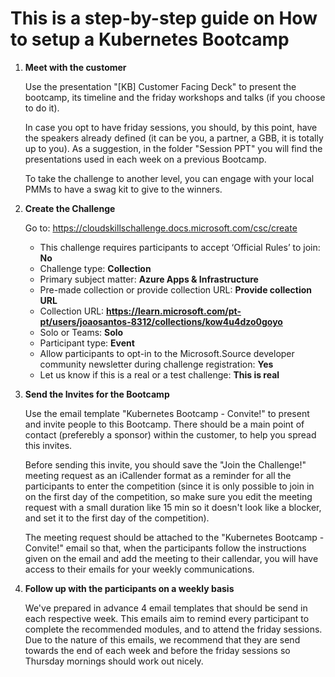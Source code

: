 # This is a step-by-step guide on How to setup a Kubernetes Bootcamp

1. **Meet with the customer**  

    Use the presentation "[KB] Customer Facing Deck" to present the bootcamp, its timeline and the friday workshops and talks (if you choose to do it).
    
    In case you opt to have friday sessions, you should, by this point, have the speakers already defined (it can be you, a partner, a GBB, it is totally up to you). As a suggestion, in the folder "Session PPT" you will find the presentations used in each week on a previous Bootcamp.
    
    To take the challenge to another level, you can engage with your local PMMs to have a swag kit to  give to the winners.
    

2. **Create the Challenge**  

    Go to: https://cloudskillschallenge.docs.microsoft.com/csc/create

    - This challenge requires participants to accept ‘Official Rules’ to join: **No**  
    - Challenge type: **Collection**  
    - Primary subject matter: **Azure Apps & Infrastructure**  
    - Pre-made collection or provide collection URL: **Provide collection URL**  
    - Collection URL: **https://learn.microsoft.com/pt-pt/users/joaosantos-8312/collections/kow4u4dzo0goyo**  
    - Solo or Teams: **Solo**  
    - Participant type: **Event**  
    - Allow participants to opt-in to the Microsoft.Source developer community newsletter during challenge registration: **Yes**  
    - Let us know if this is a real or a test challenge: **This is real**  
  
3. **Send the Invites for the Bootcamp**  

    Use the email template "Kubernetes Bootcamp - Convite!" to present and invite people to this Bootcamp. There should be a main point of contact (preferebly a sponsor) within the customer, to help you spread this invites.  
    
    Before sending this invite, you should save the "Join the Challenge!" meeting request as an iCallender format as a reminder for all the participants to enter the competition (since it is only possible to join in on the first day of the competition, so make sure you edit the meeting request with a small duration like 15 min so it doesn't look like a blocker, and set it to the first day of the competition).  
    
    The meeting request should be attached to the "Kubernetes Bootcamp - Convite!" email so that, when the participants follow the instructions given on the email and add the meeting to their callendar, you will have access to their emails for your weekly communications. 

4. **Follow up with the participants on a weekly basis**

    We've prepared in advance 4 email templates that should be send in each respective week. This emails aim to remind every participant to complete the recommended modules, and to attend the friday sessions. Due to the nature of this emails, we recommend that they are send towards the end of each week and before the friday sessions so Thursday mornings should work out nicely.
